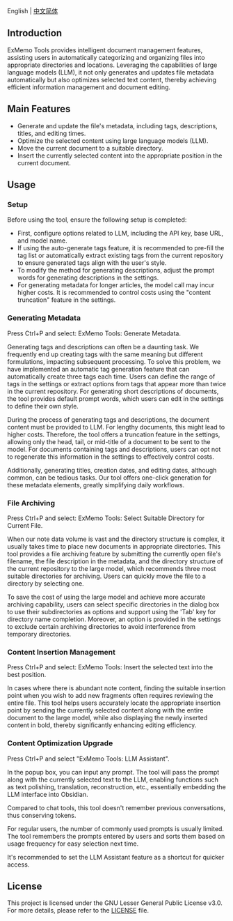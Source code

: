 English | [中文简体](https://github.com/exmemo-ai/obsidian-exmemo-tools/blob/master/README_cn.md)

## Introduction

ExMemo Tools provides intelligent document management features, assisting users in automatically categorizing and organizing files into appropriate directories and locations. Leveraging the capabilities of large language models (LLM), it not only generates and updates file metadata automatically but also optimizes selected text content, thereby achieving efficient information management and document editing.

## Main Features

* Generate and update the file's metadata, including tags, descriptions, titles, and editing times.
* Optimize the selected content using large language models (LLM).
* Move the current document to a suitable directory.
* Insert the currently selected content into the appropriate position in the current document.

## Usage

### Setup

Before using the tool, ensure the following setup is completed:

* First, configure options related to LLM, including the API key, base URL, and model name.
* If using the auto-generate tags feature, it is recommended to pre-fill the tag list or automatically extract existing tags from the current repository to ensure generated tags align with the user's style.
* To modify the method for generating descriptions, adjust the prompt words for generating descriptions in the settings.
* For generating metadata for longer articles, the model call may incur higher costs. It is recommended to control costs using the "content truncation" feature in the settings.

### Generating Metadata

Press Ctrl+P and select: ExMemo Tools: Generate Metadata.

Generating tags and descriptions can often be a daunting task. We frequently end up creating tags with the same meaning but different formulations, impacting subsequent processing. To solve this problem, we have implemented an automatic tag generation feature that can automatically create three tags each time. Users can define the range of tags in the settings or extract options from tags that appear more than twice in the current repository. For generating short descriptions of documents, the tool provides default prompt words, which users can edit in the settings to define their own style.

During the process of generating tags and descriptions, the document content must be provided to LLM. For lengthy documents, this might lead to higher costs. Therefore, the tool offers a truncation feature in the settings, allowing only the head, tail, or mid-title of a document to be sent to the model. For documents containing tags and descriptions, users can opt not to regenerate this information in the settings to effectively control costs.

Additionally, generating titles, creation dates, and editing dates, although common, can be tedious tasks. Our tool offers one-click generation for these metadata elements, greatly simplifying daily workflows.

### File Archiving

Press Ctrl+P and select: ExMemo Tools: Select Suitable Directory for Current File.

When our note data volume is vast and the directory structure is complex, it usually takes time to place new documents in appropriate directories. This tool provides a file archiving feature by submitting the currently open file's filename, the file description in the metadata, and the directory structure of the current repository to the large model, which recommends three most suitable directories for archiving. Users can quickly move the file to a directory by selecting one.

To save the cost of using the large model and achieve more accurate archiving capability, users can select specific directories in the dialog box to use their subdirectories as options and support using the 'Tab' key for directory name completion. Moreover, an option is provided in the settings to exclude certain archiving directories to avoid interference from temporary directories.

### Content Insertion Management

Press Ctrl+P and select: ExMemo Tools: Insert the selected text into the best position.

In cases where there is abundant note content, finding the suitable insertion point when you wish to add new fragments often requires reviewing the entire file. This tool helps users accurately locate the appropriate insertion point by sending the currently selected content along with the entire document to the large model, while also displaying the newly inserted content in bold, thereby significantly enhancing editing efficiency.

### Content Optimization Upgrade

Press Ctrl+P and select "ExMemo Tools: LLM Assistant".

In the popup box, you can input any prompt. The tool will pass the prompt along with the currently selected text to the LLM, enabling functions such as text polishing, translation, reconstruction, etc., essentially embedding the LLM interface into Obsidian.

Compared to chat tools, this tool doesn't remember previous conversations, thus conserving tokens.

For regular users, the number of commonly used prompts is usually limited. The tool remembers the prompts entered by users and sorts them based on usage frequency for easy selection next time.

It's recommended to set the LLM Assistant feature as a shortcut for quicker access.

## License

This project is licensed under the GNU Lesser General Public License v3.0. For more details, please refer to the [LICENSE](./LICENSE) file.
